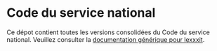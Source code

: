 # Code du service national

Ce dépot contient toutes les versions consolidées du Code du service national. Veuillez consulter la [documentation générique pour lexxxit](https://github.com/lexxxit/documentation).
